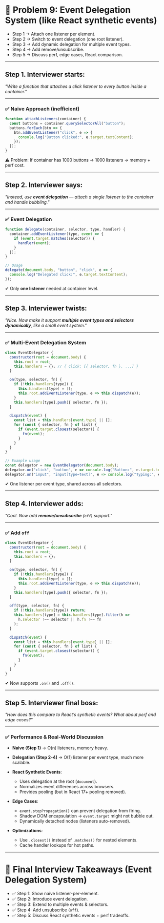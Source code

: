 # 🔎 Problem 9: Event Delegation System (like React synthetic events)
* Step 1 → Attach one listener per element.
* Step 2 → Switch to event delegation (one root listener).
* Step 3 → Add dynamic delegation for multiple event types.
* Step 4 → Add remove/unsubscribe.
* Step 5 → Discuss perf, edge cases, React comparison.
---

## Step 1. Interviewer starts:

*"Write a function that attaches a click listener to every button inside a container."*

---

### ✅ Naive Approach (inefficient)

```js
function attachListeners(container) {
  const buttons = container.querySelectorAll("button");
  buttons.forEach(btn => {
    btn.addEventListener("click", e => {
      console.log("Button clicked:", e.target.textContent);
    });
  });
}
```

⚠️ Problem: If container has 1000 buttons → 1000 listeners → memory + perf cost.

---

## Step 2. Interviewer says:

*"Instead, use **event delegation** — attach a single listener to the container and handle bubbling."*

---

### ✅ Event Delegation

```js
function delegate(container, selector, type, handler) {
  container.addEventListener(type, event => {
    if (event.target.matches(selector)) {
      handler(event);
    }
  });
}

// Usage
delegate(document.body, "button", "click", e => {
  console.log("Delegated click:", e.target.textContent);
});
```

✔ Only **one listener** needed at container level.

---

## Step 3. Interviewer twists:

*"Nice. Now make it support **multiple event types and selectors dynamically**, like a small event system."*

---

### ✅ Multi-Event Delegation System

```js
class EventDelegator {
  constructor(root = document.body) {
    this.root = root;
    this.handlers = {}; // { click: [{ selector, fn }, ...] }
  }

  on(type, selector, fn) {
    if (!this.handlers[type]) {
      this.handlers[type] = [];
      this.root.addEventListener(type, e => this.dispatch(e));
    }
    this.handlers[type].push({ selector, fn });
  }

  dispatch(event) {
    const list = this.handlers[event.type] || [];
    for (const { selector, fn } of list) {
      if (event.target.closest(selector)) {
        fn(event);
      }
    }
  }
}

// Example usage
const delegator = new EventDelegator(document.body);
delegator.on("click", "button", e => console.log("Button:", e.target.textContent));
delegator.on("input", "input[type=text]", e => console.log("Typing:", e.target.value));
```

✔ One listener per event type, shared across all selectors.

---

## Step 4. Interviewer adds:

*"Cool. Now add **remove/unsubscribe** (`off`) support."*

---

### ✅ Add `off`

```js
class EventDelegator {
  constructor(root = document.body) {
    this.root = root;
    this.handlers = {};
  }

  on(type, selector, fn) {
    if (!this.handlers[type]) {
      this.handlers[type] = [];
      this.root.addEventListener(type, e => this.dispatch(e));
    }
    this.handlers[type].push({ selector, fn });
  }

  off(type, selector, fn) {
    if (!this.handlers[type]) return;
    this.handlers[type] = this.handlers[type].filter(h =>
      h.selector !== selector || h.fn !== fn
    );
  }

  dispatch(event) {
    const list = this.handlers[event.type] || [];
    for (const { selector, fn } of list) {
      if (event.target.closest(selector)) {
        fn(event);
      }
    }
  }
}
```

✔ Now supports `.on()` and `.off()`.

---

## Step 5. Interviewer final boss:

*"How does this compare to React’s synthetic events? What about perf and edge cases?"*

---

### ✅ Performance & Real-World Discussion

* **Naive (Step 1)** → O(n) listeners, memory heavy.
* **Delegation (Step 2-4)** → O(1) listener per event type, much more scalable.
* **React Synthetic Events**:

  * Uses delegation at the root (`document`).
  * Normalizes event differences across browsers.
  * Provides pooling (but in React 17+ pooling removed).
* **Edge Cases**:

  * `event.stopPropagation()` can prevent delegation from firing.
  * Shadow DOM encapsulation → `event.target` might not bubble out.
  * Dynamically detached nodes (listeners auto-removed).
* **Optimizations**:

  * Use `.closest()` instead of `.matches()` for nested elements.
  * Cache handler lookups for hot paths.

---

# 🎯 Final Interview Takeaways (Event Delegation System)

* ✅ Step 1: Show naive listener-per-element.
* ✅ Step 2: Introduce event delegation.
* ✅ Step 3: Extend to multiple events & selectors.
* ✅ Step 4: Add unsubscribe (`off`).
* ✅ Step 5: Discuss React synthetic events + perf tradeoffs.
